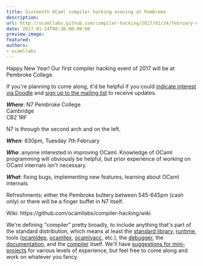 ```yaml
---
title: Sixteenth OCaml compiler hacking evening at Pembroke
description:
url: http://ocamllabs.github.com/compiler-hacking/2017/01/24/february-compiler-hacking
date: 2017-01-24T00:30:00-00:00
preview_image:
featured:
authors:
- ocamllabs
---
```


<p>Happy New Year! Our first compiler hacking event of 2017 will be at Pembroke College.</p>

<p>If you're planning to come along, it'd be helpful if you could <a href="http://doodle.com/poll/vgh3nq2q5wgnsi5y">indicate interest via Doodle</a> and <a href="http://lists.ocaml.org/admin/cam-compiler-hacking">sign up to the mailing list</a> to receive updates.</p>

<p><em><strong>Where</strong></em>: N7 Pembroke College<br/>
Cambridge&#8203;<br/>
CB2 1RF  </p>

<p>N7 is through the second arch and on the left.</p>

<p><em><strong>When</strong></em>: 630pm, Tuesday 7th February</p>

<p><em><strong>Who</strong></em>: anyone interested in improving OCaml. Knowledge of OCaml programming will obviously be helpful, but prior experience of working on OCaml internals isn't necessary.</p>

<p><em><strong>What</strong></em>: fixing bugs, implementing new features, learning about OCaml internals</p>

<p>Refreshments: either the Pembroke buttery between 545-645pm (cash only) or there will be a finger buffet in N7 itself.</p>

<p>Wiki: https://github.com/ocamllabs/compiler-hacking/wiki</p>

<p>We're defining &quot;compiler&quot; pretty broadly, to include anything that's part of the standard distribution, which means at least the
 <a href="https://github.com/ocaml/ocaml/tree/trunk/stdlib">standard library</a>,
 <a href="https://github.com/ocaml/ocaml/tree/trunk/byterun">run</a><a href="https://github.com/ocaml/ocaml/tree/trunk/asmrun">time</a>, tools
    (<a href="http://caml.inria.fr/pub/docs/manual-ocaml/depend.html">ocamldep</a>,
     <a href="https://realworldocaml.org/v1/en/html/parsing-with-ocamllex-and-menhir.html">ocamllex</a>,
     <a href="http://caml.inria.fr/pub/docs/manual-ocaml-4.00/manual026.html">ocamlyacc</a>, etc.), the
 <a href="http://caml.inria.fr/pub/docs/manual-ocaml/debugger.html">debugger</a>, the
 <a href="https://github.com/ocaml/ocaml/tree/trunk/manual">documentation</a>, and the
 <a href="https://github.com/ocaml/ocaml">compiler</a> itself. We'll have
 <a href="https://github.com/ocamllabs/compiler-hacking/wiki/Things-to-work-on">suggestions for mini-projects</a> for various levels of experience, but feel free to come along and work on whatever you fancy.</p>

